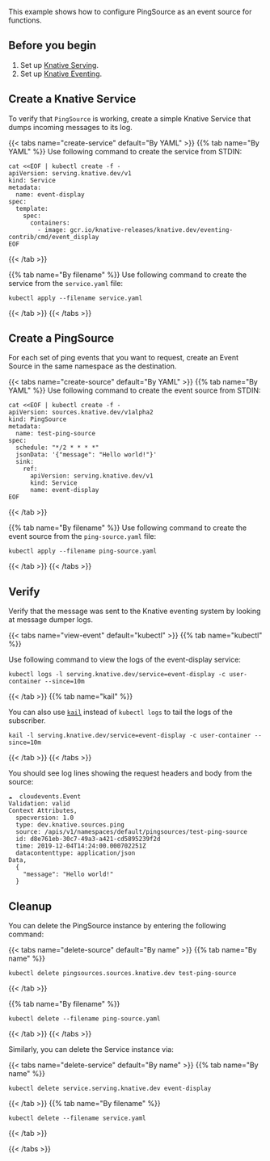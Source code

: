 This example shows how to configure PingSource as an event source for
functions.

## Before you begin

1. Set up [Knative Serving](../../../serving).
1. Set up [Knative Eventing](../../../eventing).

## Create a Knative Service

To verify that `PingSource` is working, create a simple Knative
Service that dumps incoming messages to its log.

{{< tabs name="create-service" default="By YAML" >}}
{{% tab name="By YAML" %}}
Use following command to create the service from STDIN:

```shell
cat <<EOF | kubectl create -f -
apiVersion: serving.knative.dev/v1
kind: Service
metadata:
  name: event-display
spec:
  template:
    spec:
      containers:
        - image: gcr.io/knative-releases/knative.dev/eventing-contrib/cmd/event_display
EOF
```
{{< /tab >}}

{{% tab name="By filename" %}}
Use following command to create the service from the `service.yaml` file:

```shell
kubectl apply --filename service.yaml
```
{{< /tab >}}
{{< /tabs >}}

## Create a PingSource

For each set of ping events that you want to request, create an Event
Source in the same namespace as the destination.

{{< tabs name="create-source" default="By YAML" >}}
{{% tab name="By YAML" %}}
Use following command to create the event source from STDIN:

```shell
cat <<EOF | kubectl create -f -
apiVersion: sources.knative.dev/v1alpha2
kind: PingSource
metadata:
  name: test-ping-source
spec:
  schedule: "*/2 * * * *"
  jsonData: '{"message": "Hello world!"}'
  sink:
    ref:
      apiVersion: serving.knative.dev/v1
      kind: Service
      name: event-display
EOF
```
{{< /tab >}}

{{% tab name="By filename" %}}
Use following command to create the event source from the `ping-source.yaml` file:

```shell
kubectl apply --filename ping-source.yaml
```
{{< /tab >}}
{{< /tabs >}}


## Verify

Verify that the message was sent to the Knative eventing system by
looking at message dumper logs.

{{< tabs name="view-event" default="kubectl" >}}
{{% tab name="kubectl" %}}

Use following command to view the logs of the event-display service:

```shell
kubectl logs -l serving.knative.dev/service=event-display -c user-container --since=10m
```

{{< /tab >}}
{{% tab name="kail" %}}

You can also use [`kail`](https://github.com/boz/kail) instead of `kubectl logs`
to tail the logs of the subscriber.

```shell
kail -l serving.knative.dev/service=event-display -c user-container --since=10m
```

{{< /tab >}}
{{< /tabs >}}

You should see log lines showing the request headers and body from the source:

```
☁️  cloudevents.Event
Validation: valid
Context Attributes,
  specversion: 1.0
  type: dev.knative.sources.ping
  source: /apis/v1/namespaces/default/pingsources/test-ping-source
  id: d8e761eb-30c7-49a3-a421-cd5895239f2d
  time: 2019-12-04T14:24:00.000702251Z
  datacontenttype: application/json
Data,
  {
    "message": "Hello world!"
  }
```

## Cleanup

You can delete the PingSource instance by entering the following command:

{{< tabs name="delete-source" default="By name" >}}
{{% tab name="By name" %}}
```shell
kubectl delete pingsources.sources.knative.dev test-ping-source
```
{{< /tab >}}

{{% tab name="By filename" %}}
```shell
kubectl delete --filename ping-source.yaml
```
{{< /tab >}}
{{< /tabs >}}


Similarly, you can delete the Service instance via:

{{< tabs name="delete-service" default="By name" >}}
{{% tab name="By name" %}}
```shell
kubectl delete service.serving.knative.dev event-display
```
{{< /tab >}}
{{% tab name="By filename" %}}
```shell
kubectl delete --filename service.yaml
```
{{< /tab >}}

{{< /tabs >}}
